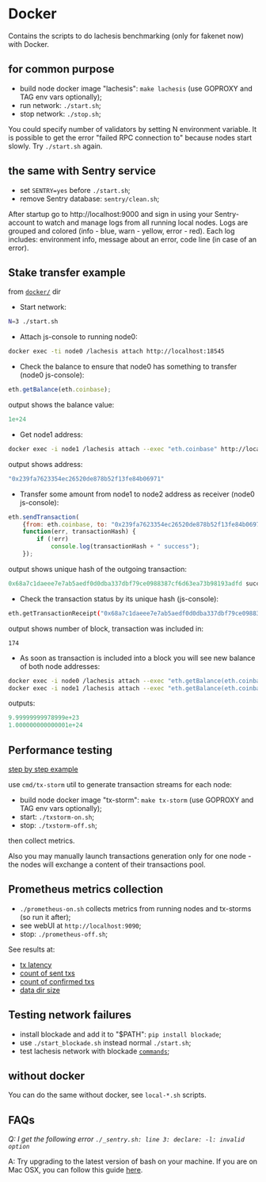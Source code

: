 # Docker

Contains the scripts to do lachesis benchmarking (only for fakenet now) with Docker.

## for common purpose

  - build node docker image "lachesis": `make lachesis` (use GOPROXY and TAG env vars optionally);
  - run network: `./start.sh`;
  - stop network: `./stop.sh`;

You could specify number of validators by setting N environment variable.
It is possible to get the error "failed RPC connection to" because nodes start slowly. Try `./start.sh` again.


## the same with Sentry service

  - set `SENTRY=yes` before `./start.sh`;
  - remove Sentry database: `sentry/clean.sh`;

After startup go to http://localhost:9000 and sign in using your Sentry-account to watch and manage logs from all running local nodes.
Logs are grouped and colored (info - blue, warn - yellow, error - red).
Each log includes: environment info, message about an error, code line (in case of an error).


## Stake transfer example

from [`docker/`](./docker/) dir

* Start network:
```sh
N=3 ./start.sh
```

* Attach js-console to running node0:
```sh
docker exec -ti node0 /lachesis attach http://localhost:18545
```

* Check the balance to ensure that node0 has something to transfer (node0 js-console):
```js
eth.getBalance(eth.coinbase);

```
 output shows the balance value:
```js
1e+24
```

* Get node1 address:
```sh
docker exec -i node1 /lachesis attach --exec "eth.coinbase" http://localhost:18545
```
 output shows address:
```js
"0x239fa7623354ec26520de878b52f13fe84b06971"
```

* Transfer some amount from node1 to node2 address as receiver (node0 js-console):
```js
eth.sendTransaction(
	{from: eth.coinbase, to: "0x239fa7623354ec26520de878b52f13fe84b06971", value:  "1000000000"},
	function(err, transactionHash) {
        if (!err)
            console.log(transactionHash + " success");
    });
```
 output shows unique hash of the outgoing transaction:
```js
0x68a7c1daeee7e7ab5aedf0d0dba337dbf79ce0988387cf6d63ea73b98193adfd success
```

* Check the transaction status by its unique hash (js-console):
```sh
eth.getTransactionReceipt("0x68a7c1daeee7e7ab5aedf0d0dba337dbf79ce0988387cf6d63ea73b98193adfd").blockNumber
```
 output shows number of block, transaction was included in:
```
174
```

* As soon as transaction is included into a block you will see new balance of both node addresses:
```sh
docker exec -i node0 /lachesis attach --exec "eth.getBalance(eth.coinbase)" http://localhost:18545                                               
docker exec -i node1 /lachesis attach --exec "eth.getBalance(eth.coinbase)" http://localhost:18545                                               
```
 outputs:
```js
9.99999999978999e+23
1.000000000000001e+24                                                                                                                                                                                       
```


## Performance testing

[step by step example](./EXAMPLE.md)

use `cmd/tx-storm` util to generate transaction streams for each node:

  - build node docker image "tx-storm": `make tx-storm` (use GOPROXY and TAG env vars optionally);
  - start: `./txstorm-on.sh`;
  - stop: `./txstorm-off.sh`;

then collect metrics.

Also you may manually launch transactions generation only for one node - the nodes will exchange a content of their transactions pool.

## Prometheus metrics collection

  - `./prometheus-on.sh` collects metrics from running nodes and tx-storms (so run it after);
  - see webUI at `http://localhost:9090`;
  - stop: `./prometheus-off.sh`;

See results at:

 - [tx latency](http://localhost:9090/graph?g0.range_input=5m&g0.expr=lachesis_tx_latency&g0.tab=0)
 - [count of sent txs](http://localhost:9090/graph?g0.range_input=5m&g0.expr=lachesis_tx_count_sent&g0.tab=0)
 - [count of confirmed txs](http://localhost:9090/graph?g0.range_input=5m&g0.expr=lachesis_tx_count_got&g0.tab=0)
 - [data dir size](http://localhost:9090/graph?g0.range_input=5m&g0.expr=lachesis_db_size&g0.tab=0)


## Testing network failures

  - install blockade and add it to "$PATH": `pip install blockade`;
  - use `./start_blockade.sh` instead normal `./start.sh`;
  - test lachesis network with blockade [`commands`](https://github.com/worstcase/blockade/blob/master/docs/commands.rst);


## without docker

You can do the same without docker, see `local-*.sh` scripts.

## FAQs

*Q: I get the following error `./_sentry.sh: line 3: declare: -l: invalid option`*

A: Try upgrading to the latest version of bash on your machine. If you are on Mac OSX, you can follow this guide [here](https://itnext.io/upgrading-bash-on-macos-7138bd1066ba).
